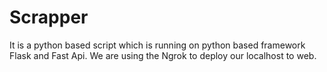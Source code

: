 # Scrapper
It is a python based script which is running on python based framework Flask and Fast Api. We are using the Ngrok to deploy our localhost to web.
